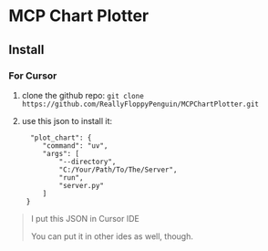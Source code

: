 # MCP Chart Plotter

## Install

### For Cursor

1. clone the github repo: `git clone https://github.com/ReallyFloppyPenguin/MCPChartPlotter.git`
   
2. use this json to install it:
   
         "plot_chart": {
            "command": "uv",
            "args": [
                "--directory",
                "C:/Your/Path/To/The/Server",
                "run",
                "server.py"
            ]
        }


> I put this JSON in Cursor IDE
> 
> You can put it in other ides as well, though.
